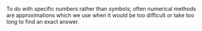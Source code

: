 To do with specific numbers rather than symbols; often numerical methods
are approximations which we use when it would be too difficult or take
too long to find an exact answer.
